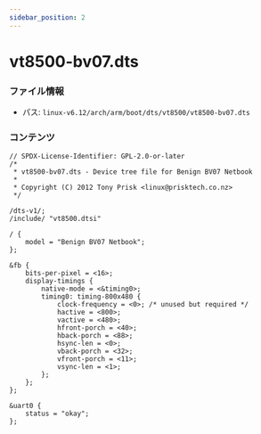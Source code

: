 ```yaml
---
sidebar_position: 2
---
```

# vt8500-bv07.dts

### ファイル情報

- パス: `linux-v6.12/arch/arm/boot/dts/vt8500/vt8500-bv07.dts`

### コンテンツ

```dts
// SPDX-License-Identifier: GPL-2.0-or-later
/*
 * vt8500-bv07.dts - Device tree file for Benign BV07 Netbook
 *
 * Copyright (C) 2012 Tony Prisk <linux@prisktech.co.nz>
 */

/dts-v1/;
/include/ "vt8500.dtsi"

/ {
	model = "Benign BV07 Netbook";
};

&fb {
	bits-per-pixel = <16>;
	display-timings {
		native-mode = <&timing0>;
		timing0: timing-800x480 {
			clock-frequency = <0>; /* unused but required */
			hactive = <800>;
			vactive = <480>;
			hfront-porch = <40>;
			hback-porch = <88>;
			hsync-len = <0>;
			vback-porch = <32>;
			vfront-porch = <11>;
			vsync-len = <1>;
		};
	};
};

&uart0 {
	status = "okay";
};

```
